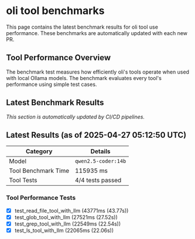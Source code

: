 # oli tool benchmarks

This page contains the latest benchmark results for oli tool use performance.
These benchmarks are automatically updated with each new PR.

## Tool Performance Overview

The benchmark test measures how efficiently oli's tools operate when used with local
Ollama models. The benchmark evaluates every tool's performance using simple test cases.

## Latest Benchmark Results

_This section is automatically updated by CI/CD pipelines._

<!-- BENCHMARK_RESULTS -->
## Latest Results (as of 2025-04-27 05:12:50 UTC)

| Category | Details |
|----------|---------|
| Model | `qwen2.5-coder:14b` |
| Tool Benchmark Time | 115935 ms |
| Tool Tests | 4/4 tests passed |

### Tool Performance Tests
- [x] test_read_file_tool_with_llm (43771ms (43.77s))
- [x] test_glob_tool_with_llm (27521ms (27.52s))
- [x] test_grep_tool_with_llm (22549ms (22.54s))
- [x] test_ls_tool_with_llm (22065ms (22.06s))

<!-- END_BENCHMARK_RESULTS -->
